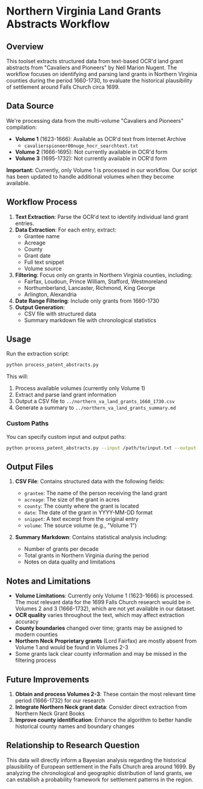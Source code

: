 # Northern Virginia Land Grants Abstracts Workflow

## Overview

This toolset extracts structured data from text-based OCR'd land grant abstracts from "Cavaliers and Pioneers" by Nell Marion Nugent. The workflow focuses on identifying and parsing land grants in Northern Virginia counties during the period 1660-1730, to evaluate the historical plausibility of settlement around Falls Church circa 1699.

## Data Source

We're processing data from the multi-volume "Cavaliers and Pioneers" compilation:

- **Volume 1** (1623-1666): Available as OCR'd text from Internet Archive
  - `cavalierspioneer00nuge_hocr_searchtext.txt`
- **Volume 2** (1666-1695): Not currently available in OCR'd form
- **Volume 3** (1695-1732): Not currently available in OCR'd form

**Important:** Currently, only Volume 1 is processed in our workflow. Our script has been updated to handle additional volumes when they become available.

## Workflow Process

1. **Text Extraction**: Parse the OCR'd text to identify individual land grant entries.
2. **Data Extraction**: For each entry, extract:
   - Grantee name
   - Acreage
   - County
   - Grant date
   - Full text snippet
   - Volume source
3. **Filtering**: Focus only on grants in Northern Virginia counties, including:
   - Fairfax, Loudoun, Prince William, Stafford, Westmoreland
   - Northumberland, Lancaster, Richmond, King George
   - Arlington, Alexandria
4. **Date Range Filtering**: Include only grants from 1660-1730
5. **Output Generation**:
   - CSV file with structured data
   - Summary markdown file with chronological statistics

## Usage

Run the extraction script:

```bash
python process_patent_abstracts.py
```

This will:
1. Process available volumes (currently only Volume 1)
2. Extract and parse land grant information
3. Output a CSV file to `../northern_va_land_grants_1660_1730.csv`
4. Generate a summary to `../northern_va_land_grants_summary.md`

### Custom Paths

You can specify custom input and output paths:

```bash
python process_patent_abstracts.py --input /path/to/input.txt --output /path/to/output.csv --summary /path/to/summary.md
```

## Output Files

1. **CSV File**: Contains structured data with the following fields:
   - `grantee`: The name of the person receiving the land grant
   - `acreage`: The size of the grant in acres
   - `county`: The county where the grant is located
   - `date`: The date of the grant in YYYY-MM-DD format
   - `snippet`: A text excerpt from the original entry
   - `volume`: The source volume (e.g., "Volume 1")

2. **Summary Markdown**: Contains statistical analysis including:
   - Number of grants per decade
   - Total grants in Northern Virginia during the period
   - Notes on data quality and limitations

## Notes and Limitations

- **Volume Limitations**: Currently only Volume 1 (1623-1666) is processed. The most relevant data for the 1699 Falls Church research would be in Volumes 2 and 3 (1666-1732), which are not yet available in our dataset.
- **OCR quality** varies throughout the text, which may affect extraction accuracy
- **County boundaries** changed over time; grants may be assigned to modern counties
- **Northern Neck Proprietary grants** (Lord Fairfax) are mostly absent from Volume 1 and would be found in Volumes 2-3
- Some grants lack clear county information and may be missed in the filtering process

## Future Improvements

1. **Obtain and process Volumes 2-3**: These contain the most relevant time period (1666-1732) for our research
2. **Integrate Northern Neck grant data**: Consider direct extraction from Northern Neck Grant Books
3. **Improve county identification**: Enhance the algorithm to better handle historical county names and boundary changes

## Relationship to Research Question

This data will directly inform a Bayesian analysis regarding the historical plausibility of European settlement in the Falls Church area around 1699. By analyzing the chronological and geographic distribution of land grants, we can establish a probability framework for settlement patterns in the region. 